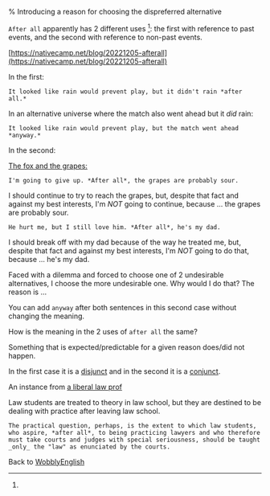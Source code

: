 % Introducing a reason for choosing the dispreferred alternative

`After all` apparently has 2 different uses [^1]: the first with reference to past events, and the second with reference to non-past events.

[^1]:
[https://nativecamp.net/blog/20221205-afterall](https://nativecamp.net/blog/20221205-afterall)

In the first:

`It looked like rain would prevent play, but it didn't rain *after all.*`

In an alternative universe where the match also went ahead but it *did* rain:

`It looked like rain would prevent play, but the match went ahead *anyway.*`

In the second:

[The fox and the grapes:](https://en.wikipedia.org/wiki/The_Fox_and_the_Grapes)

`I'm going to give up. *After all*, the grapes are probably sour.`

I should continue to try to reach the grapes, but, despite that fact and against my best interests, I'm *NOT* going to continue, because ... the grapes are probably sour.

`He hurt me, but I still love him. *After all*, he's my dad.`

I should break off with my dad because of the way he treated me, but, despite that fact and against my best interests, I'm *NOT* going to do that, because ... he's my dad.

Faced with a dilemma and forced to choose one of 2 undesirable alternatives, I choose the more undesirable one. Why would I do that? The reason is ...

You can add `anyway` after both sentences in this second case without changing the meaning.

How is the meaning in the 2 uses of `after all` the same?  

Something that is expected/predictable for a given reason does/did not happen.

In the first case it is a
[disjunct](http://en.wikipedia.org/wiki/Disjunct_(linguistics))
and in the second it is a
[conjunct](http://en.wikipedia.org/wiki/Conjunct).

An instance from
[a liberal law prof](https://balkin.blogspot.com/2022/12/comments-on-levinsonfest-voting-rights.html)

Law students are treated to theory in law school, but they are destined to be dealing with practice after leaving law school.

`The practical question, perhaps, is the extent to which law students, who aspire, *after all*, to being practicing lawyers and who therefore must take courts and judges with special seriousness, should be taught _only_ the "law" as enunciated by the courts.` 

Back to [WobblyEnglish](WobblyEnglish.html)
